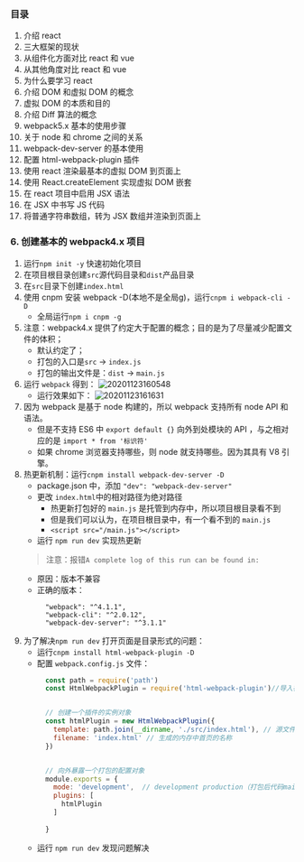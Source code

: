### 目录
1. 介绍 react
2. 三大框架的现状
3. 从组件化方面对比 react 和 vue
4. 从其他角度对比 react 和 vue
5. 为什么要学习 react
6. 介绍 DOM 和虚拟 DOM 的概念
7. 虚拟 DOM 的本质和目的
8. 介绍 Diff 算法的概念
9. webpack5.x 基本的使用步骤
10. 关于 node 和 chrome 之间的关系
11. webpack-dev-server 的基本使用
12. 配置 html-webpack-plugin 插件
13. 使用 react 渲染最基本的虚拟 DOM 到页面上
14. 使用 React.createElement 实现虚拟 DOM 嵌套
15. 在 react 项目中启用 JSX 语法
16. 在 JSX 中书写 JS 代码
17. 将普通字符串数组，转为 JSX 数组并渲染到页面上




### 6. 创建基本的 webpack4.x 项目
1. 运行```npm init -y``` 快速初始化项目
2. 在项目根目录创建```src```源代码目录和```dist```产品目录
3. 在```src```目录下创建```index.html```
4. 使用 cnpm 安装 webpack -D(本地不是全局g)，运行```cnpm i webpack-cli -D```
    - 全局运行```npm i cnpm -g```
5. 注意：webpack4.x 提供了约定大于配置的概念；目的是为了尽量减少配置文件的体积；
    - 默认约定了；
    - 打包的入口是```src``` -> ```index.js```
    - 打包的输出文件是：```dist``` -> ```main.js```
6. 运行 ```webpack``` 得到：
  ![20201123160548](https://bevishe.oss-cn-hangzhou.aliyuncs.com/img/20201123160548.png)
    - 运行效果如下：
  ![20201123161631](https://bevishe.oss-cn-hangzhou.aliyuncs.com/img/20201123161631.png) 
7. 因为 webpack 是基于 node 构建的，所以 webpack 支持所有 node API 和语法。
    - 但是不支持 ES6 中 ```export default {}``` 向外到处模块的 API ，与之相对应的是 ```import * from '标识符'```
    - 如果 chrome 浏览器支持哪些，则 node 就支持哪些。因为其具有 V8 引擎。
8. 热更新机制：运行```cnpm install webpack-dev-server -D```
    - package.json 中，添加 ```"dev": "webpack-dev-server"```
    - 更改 ```index.html```中的相对路径为绝对路径
      - 热更新打包好的 ```main.js``` 是托管到内存中，所以项目根目录看不到
      - 但是我们可以认为，在项目根目录中，有一个看不到的 ```main.js```
      - ```<script src="/main.js"></script>```
    - 运行 ```npm run dev``` 实现热更新
    > 注意：报错```A complete log of this run can be found in:```
      - 原因：版本不兼容
      - 正确的版本：
        ```shell
          "webpack": "^4.1.1",
          "webpack-cli": "^2.0.12",
          "webpack-dev-server": "^3.1.1"
        ```
9. 为了解决```npm run dev``` 打开页面是目录形式的问题：
    - 运行```cnpm install html-webpack-plugin -D```
    - 配置 ```webpack.config.js``` 文件：
      ```js
        const path = require('path')
        const HtmlWebpackPlugin = require('html-webpack-plugin')//导入在内存中自动生成 index 页面的插件


        // 创建一个插件的实例对象
        const htmlPlugin = new HtmlWebpackPlugin({
          template: path.join(__dirname, './src/index.html'), // 源文件
          filename: 'index.html' // 生成的内存中首页的名称
        })


        // 向外暴露一个打包的配置对象
        module.exports = {
          mode: 'development',  // development production（打包后代码main.js压缩）
          plugins: [
            htmlPlugin
          ]
          
        }
      ```
    - 运行 ```npm run dev``` 发现问题解决
    